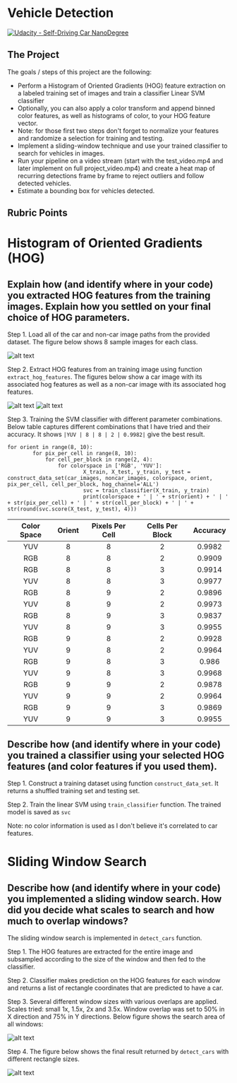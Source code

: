 # Vehicle Detection
[![Udacity - Self-Driving Car NanoDegree](https://s3.amazonaws.com/udacity-sdc/github/shield-carnd.svg)](http://www.udacity.com/drive)
  

The Project
---

The goals / steps of this project are the following:

* Perform a Histogram of Oriented Gradients (HOG) feature extraction on a labeled training set of images and train a classifier Linear SVM classifier
* Optionally, you can also apply a color transform and append binned color features, as well as histograms of color, to your HOG feature vector. 
* Note: for those first two steps don't forget to normalize your features and randomize a selection for training and testing.
* Implement a sliding-window technique and use your trained classifier to search for vehicles in images.
* Run your pipeline on a video stream (start with the test_video.mp4 and later implement on full project_video.mp4) and create a heat map of recurring detections frame by frame to reject outliers and follow detected vehicles.
* Estimate a bounding box for vehicles detected.

[//]: # (Image References)
[image1]: ./examples/visualize_training_data.png
[image2]: ./examples/car_hog.png
[image3]: ./examples/no_car_hog.png
[image4]: ./examples/search_area.png
[image5]: ./examples/combined_search_result.png
[image5]: ./examples/visualize_training_data.png
[image5]: ./examples/visualize_training_data.png
[image5]: ./examples/visualize_training_data.png


Rubric Points
---

# Histogram of Oriented Gradients (HOG)


## Explain how (and identify where in your code) you extracted HOG features from the training images. Explain how you settled on your final choice of HOG parameters.

Step 1. Load all of the car and non-car image paths from the provided dataset. The figure below shows 8 sample images for each class.

![alt text][image1]

Step 2. Extract HOG features from an training image using function `extract_hog_features`. The figures below show a car image with its associated hog features as well as a non-car image with its associated hog features.

![alt text][image2]
![alt text][image3]

Step 3. Training the SVM classifier with different parameter combinations. Below table captures different combinations that I have tried and their accuracy. It shows `|YUV | 8 | 8 | 2 | 0.9982|` give the best result.

```
for orient in range(8, 10):
		for pix_per_cell in range(8, 10):
			for cell_per_block in range(2, 4):
				for colorspace in ['RGB', 'YUV']:
						X_train, X_test, y_train, y_test = construct_data_set(car_images, noncar_images, colorspace, orient, pix_per_cell, cell_per_block, hog_channel='ALL')
						svc = train_classifier(X_train, y_train)
						print(colorspace + ' | ' + str(orient) + ' | ' + str(pix_per_cell) + ' | ' + str(cell_per_block) + ' | ' + str(round(svc.score(X_test, y_test), 4)))

```


| Color Space | Orient | Pixels Per Cell | Cells Per Block | Accuracy |
| :---------: | :----: | :-------------: | :-------------: | :-------:|
|YUV | 8 | 8 | 2 | 0.9982|
|RGB | 8 | 8 | 2 | 0.9909|
|RGB | 8 | 8 | 3 | 0.9914|
|YUV | 8 | 8 | 3 | 0.9977|
|RGB | 8 | 9 | 2 | 0.9896|
|YUV | 8 | 9 | 2 | 0.9973|
|RGB | 8 | 9 | 3 | 0.9837|
|YUV | 8 | 9 | 3 | 0.9955|
|RGB | 9 | 8 | 2 | 0.9928|
|YUV | 9 | 8 | 2 | 0.9964|
|RGB | 9 | 8 | 3 | 0.986 |
|YUV | 9 | 8 | 3 | 0.9968|
|RGB | 9 | 9 | 2 | 0.9878|
|YUV | 9 | 9 | 2 | 0.9964|
|RGB | 9 | 9 | 3 | 0.9869|
|YUV | 9 | 9 | 3 | 0.9955|

## Describe how (and identify where in your code) you trained a classifier using your selected HOG features (and color features if you used them).

Step 1. Construct a training dataset using function `construct_data_set`. It returns a shuffled training set and testing set.

Step 2. Train the linear SVM using `train_classifier` function. The trained model is saved as `svc`

Note: no color information is used as I don't believe it's correlated to car features.

# Sliding Window Search

## Describe how (and identify where in your code) you implemented a sliding window search. How did you decide what scales to search and how much to overlap windows?

The sliding window search is implemented in `detect_cars` function. 

Step 1. The HOG features are extracted for the entire image and subsampled according to the size of the window and then fed to the classifier.

Step 2. Classifier makes prediction on the HOG features for each window and returns a list of rectangle coordinates that are predicted to have a car.

Step 3. Several different window sizes with various overlaps are applied. Scales tried: small 1x, 1.5x, 2x and 3.5x. Window overlap was set to 50% in X direction and 75% in Y directions. Below figure shows the search area of all windows:

![alt text][image4]

Step 4. The figure below shows the final result returned by `detect_cars` with different rectangle sizes. 

![alt text][image5]




